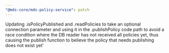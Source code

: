 ```yaml
---
"@mds-core/mds-policy-service": patch
---
```


Updating .isPolicyPublished and .readPolicies to take an optional connection parameter and using it in the .publishPolicy code path to avoid a race condition where the DB reader has not received all policies yet, thus causing the publish function to believe the policy that needs publishing does not exist yet'
